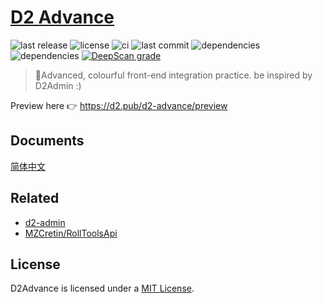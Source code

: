 # [D2 Advance](https://github.com/d2-projects/d2-advance)

![last release](https://img.shields.io/github/v/release/d2-projects/d2-advance?style=flat-square)
![license](https://img.shields.io/badge/license-MIT-blue.svg?style=flat-square)
![ci](https://img.shields.io/github/workflow/status/d2-projects/d2-advance/Release%20pipeline?style=flat-square)
![last commit](https://img.shields.io/github/last-commit/d2-projects/d2-advance?style=flat-square)
![dependencies](https://img.shields.io/david/d2-projects/d2-advance?style=flat-square)
![dependencies](https://img.shields.io/david/dev/d2-projects/d2-advance?style=flat-square)
[![DeepScan grade](https://deepscan.io/api/teams/8014/projects/10144/branches/136605/badge/grade.svg)](https://deepscan.io/dashboard#view=project&tid=8014&pid=10144&bid=136605)

> 🧗Advanced, colourful front-end integration practice. be inspired by D2Admin :)

Preview here 👉 https://d2.pub/d2-advance/preview

## Documents

[简体中文](docs/zh/README.md)

## Related

- [d2-admin](https://github.com/d2-projects/d2-admin)
- [MZCretin/RollToolsApi](https://github.com/MZCretin/RollToolsApi)

## License

D2Advance is licensed under a [MIT License](./LICENSE).

